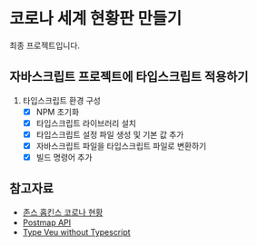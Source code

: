 # 코로나 세계 현황판 만들기

최종 프로젝트입니다.

## 자바스크립트 프로젝트에 타입스크립트 적용하기

1. 타입스크립트 환경 구성
   - [x] NPM 초기화
   - [x] 타입스크립트 라이브러리 설치
   - [x] 타입스크립트 설정 파일 생성 및 기본 값 추가
   - [x] 자바스크립트 파일을 타입스크립트 파일로 변환하기
   - [x] 빌드 명령어 추가

## 참고자료

- [존스 홉킨스 코로나 현황](https://coronavirus.jhu.edu/map.html)
- [Postmap API](https://documenter.getpostman.com/view/10808728/SzS8rjbc)
- [Type Veu without Typescript](https://blog.usejournal.com/type-vue-without-typescript-b2b49210f0b)
